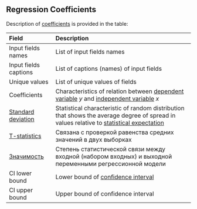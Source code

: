 ## Regression Coefficients

Description of [coefficients](https://wiki.loginom.ru/articles/coefficient-of-regression.html) is provided in the table:

| Field | Description |
|:--------------------|:----------|
| Input fields names | List of input fields names |
| Input fields captions | List of captions (names) of input fields |
| Unique values | List of unique values of fields |
| Coefficients | Characteristics of relation between [dependent variable](https://wiki.loginom.ru/articles/output-variable.html) *y* and [independent variable](https://wiki.loginom.ru/articles/input-variable.html) *x* |
| [Standard deviation](https://wiki.loginom.ru/articles/mean-square-deviation.html) | Statistical characteristic of random distribution that shows the average degree of spread in values relative to [statistical expectation](https://wiki.loginom.ru/articles/expectation-value.html) |
| [T-statistics](https://wiki.loginom.ru/articles/students-distribution.html) | Связана с проверкой равенства средних значений в двух выборках |
| [Значимость](https://wiki.loginom.ru/articles/significance-regr.html) | Степень статистической связи между входной (набором входных) и выходной переменными регрессионной модели |
| CI lower bound | Lower bound of [confidence interval](https://wiki.loginom.ru/articles/confidence-interval.html) |
| CI upper bound | Upper bound of confidence interval |